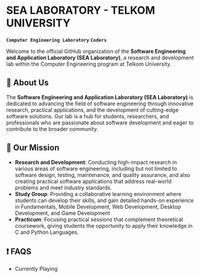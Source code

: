 # SEA LABORATORY - TELKOM UNIVERSITY

**`Computer Engineering Laboratory`** **`Coders`**

Welcome to the official GitHub organization of the **Software Engineering and Application Laboratory (SEA Laboratory)**, a research and development lab within the Computer Engineering program at Telkom University.

## 📝 About Us

The **Software Engineering and Application Laboratory (SEA Laboratory)** is dedicated to advancing the field of software engineering through innovative research, practical applications, and the development of cutting-edge software solutions. Our lab is a hub for students, researchers, and professionals who are passionate about software development and eager to contribute to the broader community.

## 🎯 Our Mission

- **Research and Development**: Conducting high-impact research in various areas of software engineering, including but not limited to software design, testing, maintenance, and quality assurance, and also creating practical software applications that address real-world problems and meet industry standards.
- **Study Group**: Providing a collaborative learning environment where students can develop their skills, and gain detailed hands-on experience in Fundamentals, Mobile Development, Web Development, Desktop Development, and Game Development
- **Practicum**: Focusing practical sessions that complement theoretical coursework, giving students the opportunity to apply their knowledge in C and Python Languages.

## ❗ FAQS
<ul>
  <li>
    Currently Playing
  </li>
</ul>

